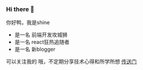 ### Hi there 👋

你好鸭，我是shine

- 是一名 前端开发攻城狮
- 是一名 react狂热追随者
- 是一名 新blogger

可以关注我的 哦，不定期分享技术心得和所学所想 [传送门](https://shinehs.github.io/blog/)